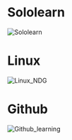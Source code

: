 # Sololearn
![Sololearn](https://user-images.githubusercontent.com/59721857/153710698-c5a698f5-b98a-4fda-b2d3-7b293a46685b.jpg)
# Linux
![Linux_NDG](https://user-images.githubusercontent.com/59721857/153710680-cc657937-04d3-4705-a979-abae4f2fafd3.jpg)
# Github
![Github_learning](https://user-images.githubusercontent.com/59721857/153710622-df08184a-5645-4edf-92a8-b925b800f18d.png)
